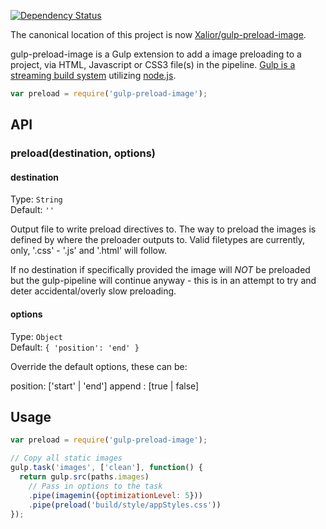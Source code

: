 [![Dependency Status](https://gemnasium.com/Xalior/gulp-preload-image.svg)](https://gemnasium.com/Xalior/gulp-preload-image)

The canonical location of this project is now [Xalior/gulp-preload-image](https://github.com/Xalior/gulp-preload-image).

gulp-preload-image is a Gulp extension to add a image preloading to a project, via HTML, Javascript or CSS3 file(s) in the pipeline. [Gulp is a streaming build system](https://github.com/gulpjs/gulp) utilizing [node.js](http://nodejs.org/).

```javascript
var preload = require('gulp-preload-image');
```

## API

### preload(destination, options)

#### destination

Type: `String`  
Default: `''`  

Output file to write preload directives to. The way to preload the images is defined by where the preloader outputs to. Valid filetypes are currently, only, '.css' - '.js' and '.html' will follow.
 
If no destination if specifically provided the image will *NOT* be preloaded but the gulp-pipeline will continue anyway - this is in an attempt to try and deter accidental/overly slow preloading.

#### options

Type: `Object`  
Default: `{
  'position': 'end'
}`  

Override the default options, these can be:

  position: ['start' | 'end']
  append  : [true | false]

## Usage

```javascript
var preload = require('gulp-preload-image');

// Copy all static images
gulp.task('images', ['clean'], function() {
  return gulp.src(paths.images)
    // Pass in options to the task
    .pipe(imagemin({optimizationLevel: 5}))
    .pipe(preload('build/style/appStyles.css'))
});
```
